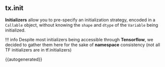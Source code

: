 #
## tx.init
**Initializers** allow you to pre-specify an initialization strategy, encoded in
a `Callable` object, without knowing the `shape` and `dtype` of the `Variable`
being initialized.

!!! info
    Despite most initializers being accessible through **Tensorflow**, we decided to gather
    them here for the sake of **namespace** consistency (not all TF initializers are in tf.initializers)

{{autogenerated}}
